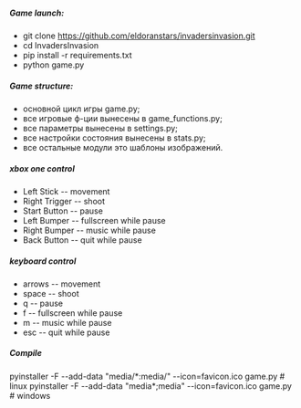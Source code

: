 ##### Game launch:
- git clone https://github.com/eldoranstars/invadersinvasion.git
- cd InvadersInvasion
- pip install -r requirements.txt
- python game.py

##### Game structure:
- основной цикл игры game.py;
- все игровые ф-ции вынесены в game_functions.py;
- все параметры вынесены в settings.py;
- все настройки состояния вынесены в stats.py;
- все остальные модули это шаблоны изображений.

##### xbox one control
- Left Stick -- movement
- Right Trigger -- shoot
- Start Button -- pause
- Left Bumper -- fullscreen while pause
- Right Bumper -- music while pause
- Back Button -- quit while pause

##### keyboard control
- arrows -- movement
- space -- shoot
- q -- pause
- f -- fullscreen while pause
- m -- music while pause
- esc -- quit while pause

##### Compile
pyinstaller -F --add-data "media/*:media/" --icon=favicon.ico game.py # linux
pyinstaller -F --add-data "media\*;media\" --icon=favicon.ico game.py # windows
